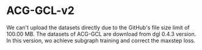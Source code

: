 # ACG-GCL-v2
We can't upload the datasets directly due to the GitHub's file size limit of 100.00 MB. The datasets of ACG-GCL are download from dgl 0.4.3 version.
In this version, wo achieve subgraph training and correct the maxstep loss.
